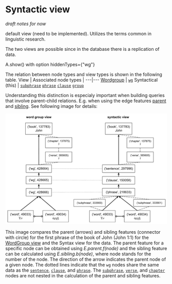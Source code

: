# Syntactic view <a name="start"></a>

*draft notes for now* 

default view (need to be implemented). Utilizes the terms common in linguistic research.

The two views are possible since in the database there is a replication of data.

A.show() with option hiddenTypes={"wg"}

The relation between node types and view types is shown in the following table.
View | Associated node types | 
---|---
[Wordgroup](wg-view.md#start) | [`wg`](featuresbynodetype.md#wordgroup-nodes) 
Syntactical (this) | [`subphrase`](featuresbynodetype.md#subphrase-nodes) [`phrase`](featuresbynodetype.md#phrase-nodes) [`clause`](featuresbynodetype.md#clause-nodes) [`group`](featuresbynodetype.md#group-nodes)

Understanding this distinction is especialy important when building queries that involve parent-child relations. E.g. when using the edge features [parent](parent.md#start) and [sibling](sibling.md#start). See following image for details:

<img src="images/wordgroup_syntactic_view.png" width="600">

This image compares the parent (arrows) and sibling features (connector with circle) for the first phrase of the book of John (John 1:1) for the [WordGroup view](wg-view.md#start) and the Syntax view for the data. The parent feature for a specific node can be obtained using *E.parent.f(node)* and the sibling feature can be calculated using *E.sibling.b(node)*, where node stands for the number of the node. The direction of the arrow indicates the parent node of a given node. The dotted lines indicate that the `wg` nodes share the same data as the [`sentence`](featuresbynodetype.md#sentence-nodes), [`clause`](featuresbynodetype.md#clause-nodes), and [`phrase`](featuresbynodetype.md#phrase-nodes). The [`subphrase`](featuresbynodetype.md#subphrase-nodes), [`verse`](featuresbynodetype.md#verse-nodes), and [`chapter`](featuresbynodetype.md#chapter-nodes) nodes are not nested in the calculation of the parent and sibling features.
